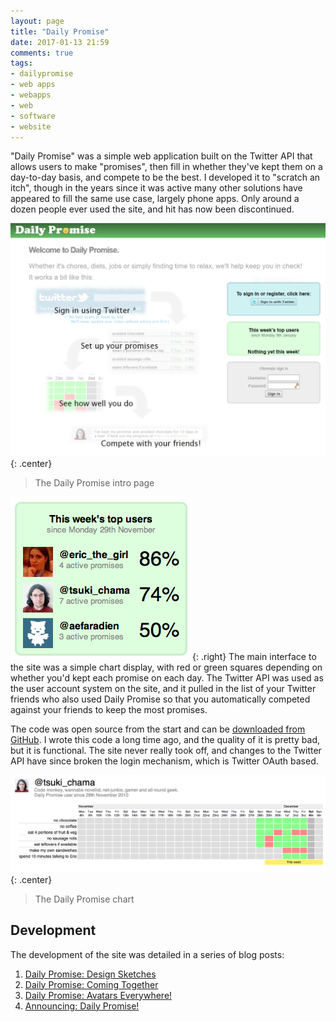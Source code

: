 ```yaml
---
layout: page
title: "Daily Promise"
date: 2017-01-13 21:59
comments: true
tags:
- dailypromise
- web apps
- webapps
- web
- software
- website
---
```


"Daily Promise" was a simple web application built on the Twitter API that allows users to make "promises", then fill in whether they've kept them on a day-to-day basis, and compete to be the best. I developed it to "scratch an itch", though in the years since it was active many other solutions have appeared to fill the same use case, largely phone apps. Only around a dozen people ever used the site, and hit has now been discontinued.

![Daily Promise intro](/img/projects/dailypromise/screenshot.png){: .center}

> The Daily Promise intro page

![Daily Promise scoreboard](/img/blog/2010/12/dailypromise-topusers.png){: .right}
The main interface to the site was a simple chart display, with red or green squares depending on whether you'd kept each promise on each day. The Twitter API was used as the user account system on the site, and it pulled in the list of your Twitter friends who also used Daily Promise so that you automatically competed against your friends to keep the most promises.

The code was open source from the start and can be [downloaded from GitHub](https://github.com/ianrenton/DailyPromise). I wrote this code a long time ago, and the quality of it is pretty bad, but it is functional. The site never really took off, and changes to the Twitter API have since broken the login mechanism, which is Twitter OAuth based.

![Daily Promise chart](/img/blog/2010/12/dailypromise-userpage.png){: .center}

> The Daily Promise chart

Development
-----------

The development of the site was detailed in a series of blog posts:

1. [Daily Promise: Design Sketches](https://ianrenton.com/blog/daily-promise-design-sketches)
2. [Daily Promise: Coming Together](https://ianrenton.com/blog/daily-promise-coming-together)
3. [Daily Promise: Avatars Everywhere!](https://ianrenton.com/blog/daily-promise-avatars-everywhere)
4. [Announcing: Daily Promise!](https://ianrenton.com/blog/announcing-daily-promise/)
